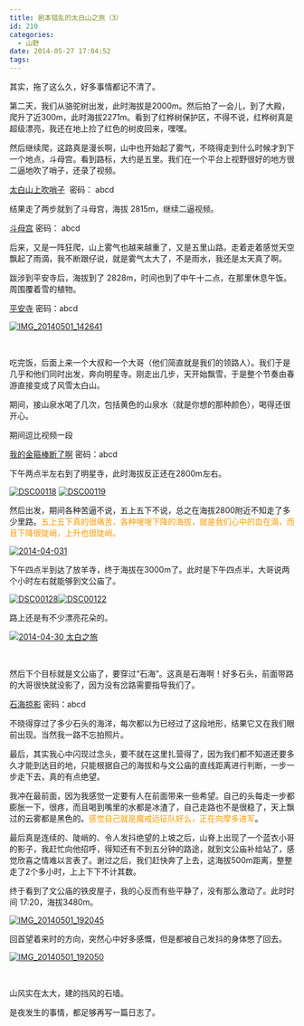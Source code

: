 ```yaml
---
title: 剧本错乱的太白山之旅（3）
id: 210
categories:
  - 山野
date: 2014-05-27 17:04:52
tags:
---
```


其实，拖了这么久，好多事情都记不清了。

第二天，我们从骆驼树出发，此时海拔是2000m。然后拍了一会儿，到了大殿，爬升了近300m，此时海拔2271m。看到了红桦树保护区，不得不说，红桦树真是超级漂亮，我还在地上捡了红色的树皮回来，嘿嘿。

然后继续爬，这路真是漫长啊，山中也开始起了雾气，不晓得走到什么时候才到下一个地点，斗母宫。看到路标，大约是五里。我们在一个平台上视野很好的地方很二逼地吹了哨子，还录了视频。

[太白山上吹哨子](http://v.youku.com/v_show/id_XNzEzMTIyODcy.html)  密码： abcd

结果走了两步就到了斗母宫，海拔 2815m，继续二逼视频。

[斗母宫](http://v.youku.com/v_show/id_XNzEyOTU1NzE2.html) 密码： abcd

后来，又是一阵狂爬，山上雾气也越来越重了，又是五里山路。走着走着感觉天空飘起了雨滴，我不断跟仔说，就是雾气太大了，不是雨水，我还是太天真了啊。

跋涉到平安寺后，海拔到了 2828m，时间也到了中午十二点，在那里休息午饭。周围覆着雪的植物。

[平安寺](http://v.youku.com/v_show/id_XNzE4MDQ1Nzg0.html) 密码：abcd

[![IMG_20140501_142641](http://www.formalscience.com/blog/wp-content/uploads/2014/05/IMG_20140501_142641.jpg)](http://www.formalscience.com/blog/wp-content/uploads/2014/05/IMG_20140501_142641.jpg)

&nbsp;

吃完饭，后面上来一个大叔和一个大哥（他们简直就是我们的领路人）。我们于是几乎和他们同时出发，奔向明星寺。刚走出几步，天开始飘雪，于是整个节奏由春游直接变成了风雪太白山。

期间，接山泉水喝了几次，包括黄色的山泉水（就是你想的那种颜色），喝得还很开心。

期间逗比视频一段

[我的金箍棒断了啊](http://v.youku.com/v_show/id_XNzEzMTMyMzMy.html) 密码：abcd

下午两点半左右到了明星寺，此时海拔反正还在2800m左右。

[![DSC00118](http://www.formalscience.com/blog/wp-content/uploads/2014/05/DSC00118.jpg)](http://www.formalscience.com/blog/wp-content/uploads/2014/05/DSC00118.jpg) [![DSC00119](http://www.formalscience.com/blog/wp-content/uploads/2014/05/DSC00119.jpg)](http://www.formalscience.com/blog/wp-content/uploads/2014/05/DSC00119.jpg)

然后出发，期间各种苦逼不说，五上五下不说，总之在海拔2800附近不知走了多少里路。<span style="color: #ff9900;">五上五下真的很痛苦，各种嗖嗖下降的海拔，就是我们心中的血在滴，而且下降很陡峭，上升也很陡峭。</span>

[![2014-04-031](http://www.formalscience.com/blog/wp-content/uploads/2014/05/2014-04-031.jpg)](http://www.formalscience.com/blog/wp-content/uploads/2014/05/2014-04-031.jpg)

下午四点半到达了放羊寺，终于海拔在3000m了。此时是下午四点半，大哥说两个小时左右就能够到文公庙了。

[![DSC00128](http://www.formalscience.com/blog/wp-content/uploads/2014/05/DSC00128.jpg)](http://www.formalscience.com/blog/wp-content/uploads/2014/05/DSC00128.jpg)[![DSC00122](http://www.formalscience.com/blog/wp-content/uploads/2014/05/DSC00122.jpg)](http://www.formalscience.com/blog/wp-content/uploads/2014/05/DSC00122.jpg)

路上还是有不少漂亮花朵的。

[![2014-04-30 太白之旅](http://www.formalscience.com/blog/wp-content/uploads/2014/05/2014-04-30-太白之旅14.jpg)](http://www.formalscience.com/blog/wp-content/uploads/2014/05/2014-04-30-太白之旅14.jpg)

&nbsp;

然后下个目标就是文公庙了，要穿过“石海”。这真是石海啊！好多石头，前面带路的大哥很快就没影了，因为没有岔路需要指导我们了。

[石海掠影](http://v.youku.com/v_show/id_XNzE4MDcwODAw.html) 密码：abcd

不晓得穿过了多少石头的海洋，每次都以为已经过了这段地形，结果它又在我们眼前出现。当然我一路不忘拍照片。

最后，其实我心中闪现过念头，要不就在这里扎营得了，因为我们都不知道还要多久才能到达目的地，只能根据自己的海拔和与文公庙的直线距离进行判断，一步一步走下去，真的有点绝望。

我冲在最前面，因为我感觉一定要有人在前面带来一些希望。自己的头每走一步都膨胀一下，很疼，而且喝到嘴里的水都是冰渣了，自己走路也不是很稳了，天上飘过的云雾都是黑色的。<span style="color: #ff9900;">感觉自己就是魔戒远征队好么，正在向摩多进军</span>。

最后真是连续的、陡峭的、令人发抖绝望的上坡之后，山脊上出现了一个蓝衣小哥的影子，我赶忙向他招呼，得知还有不到五分钟的路途，就到文公庙补给站了，感觉欣喜之情难以言表了。谢过之后，我们赶快奔了上去，这海拔500m距离，整整走了2个多小时，上上下下不计其数。

终于看到了文公庙的铁皮屋子，我的心反而有些平静了，没有那么激动了。此时时间 17:20，海拔3480m。

[![IMG_20140501_192045](http://www.formalscience.com/blog/wp-content/uploads/2014/05/IMG_20140501_192045.jpg)](http://www.formalscience.com/blog/wp-content/uploads/2014/05/IMG_20140501_192045.jpg)

回首望着来时的方向，突然心中好多感慨，但是都被自己发抖的身体憋了回去。

[![IMG_20140501_192050](http://www.formalscience.com/blog/wp-content/uploads/2014/05/IMG_20140501_192050.jpg)](http://www.formalscience.com/blog/wp-content/uploads/2014/05/IMG_20140501_192050.jpg)

&nbsp;

山风实在太大，建的挡风的石墙。

是夜发生的事情，都足够再写一篇日志了。

&nbsp;

&nbsp;